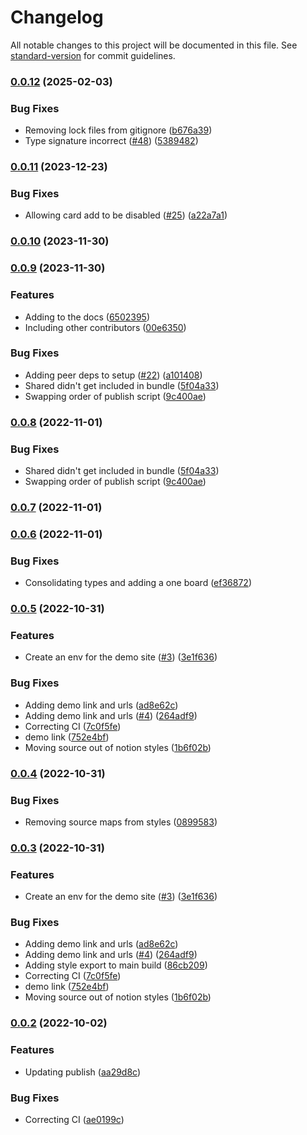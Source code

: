 # Changelog

All notable changes to this project will be documented in this file. See [standard-version](https://github.com/conventional-changelog/standard-version) for commit guidelines.

### [0.0.12](https://github.com/christopher-caldwell/react-kanban/compare/v0.0.11...v0.0.12) (2025-02-03)


### Bug Fixes

* Removing lock files from gitignore ([b676a39](https://github.com/christopher-caldwell/react-kanban/commit/b676a396602103bdd0a066bf5a20d2255b6acc77))
* Type signature incorrect ([#48](https://github.com/christopher-caldwell/react-kanban/issues/48)) ([5389482](https://github.com/christopher-caldwell/react-kanban/commit/53894829aea5a0ed114e16da9c33fc4b26ff1a50))

### [0.0.11](https://github.com/christopher-caldwell/react-kanban/compare/v0.0.10...v0.0.11) (2023-12-23)


### Bug Fixes

* Allowing card add to be disabled ([#25](https://github.com/christopher-caldwell/react-kanban/issues/25)) ([a22a7a1](https://github.com/christopher-caldwell/react-kanban/commit/a22a7a1ad8bb8d2b6ea3f72935bbb8becdec1f35))

### [0.0.10](https://github.com/christopher-caldwell/react-kanban/compare/v0.0.9...v0.0.10) (2023-11-30)

### [0.0.9](https://github.com/christopher-caldwell/react-kanban/compare/v0.0.7...v0.0.9) (2023-11-30)


### Features

* Adding to the docs ([6502395](https://github.com/christopher-caldwell/react-kanban/commit/6502395a384eb0c3dd2074525217d322b44aa409))
* Including other contributors ([00e6350](https://github.com/christopher-caldwell/react-kanban/commit/00e63504eb39e3edf2f04585bfde542c5fbd75e6))


### Bug Fixes

* Adding peer deps to setup ([#22](https://github.com/christopher-caldwell/react-kanban/issues/22)) ([a101408](https://github.com/christopher-caldwell/react-kanban/commit/a101408aef207172cbca52a30c78649d3e142116))
* Shared didn't get included in bundle ([5f04a33](https://github.com/christopher-caldwell/react-kanban/commit/5f04a33d91ab0dedba9a5c700ecbc7507e73b45b))
* Swapping order of publish script ([9c400ae](https://github.com/christopher-caldwell/react-kanban/commit/9c400ae536f193a2f4b7647c087b85d444e1d962))

### [0.0.8](https://github.com/christopher-caldwell/react-kanban/compare/v0.0.7...v0.0.8) (2022-11-01)


### Bug Fixes

* Shared didn't get included in bundle ([5f04a33](https://github.com/christopher-caldwell/react-kanban/commit/5f04a33d91ab0dedba9a5c700ecbc7507e73b45b))
* Swapping order of publish script ([9c400ae](https://github.com/christopher-caldwell/react-kanban/commit/9c400ae536f193a2f4b7647c087b85d444e1d962))

### [0.0.7](https://github.com/christopher-caldwell/react-kanban/compare/v0.0.6...v0.0.7) (2022-11-01)

### [0.0.6](https://github.com/christopher-caldwell/react-kanban/compare/v0.0.5...v0.0.6) (2022-11-01)


### Bug Fixes

* Consolidating types and adding a one board ([ef36872](https://github.com/christopher-caldwell/react-kanban/commit/ef36872a7d1d2e61a8a6f6322d515379f83e6ce4))

### [0.0.5](https://github.com/christopher-caldwell/react-kanban/compare/v0.0.2...v0.0.5) (2022-10-31)


### Features

* Create an env for the demo site ([#3](https://github.com/christopher-caldwell/react-kanban/issues/3)) ([3e1f636](https://github.com/christopher-caldwell/react-kanban/commit/3e1f63697fbd42b8a65d7564a308dd873fced75b))


### Bug Fixes

* Adding demo link and urls ([ad8e62c](https://github.com/christopher-caldwell/react-kanban/commit/ad8e62c7f2909ca646eca7c39f7bc0128a6dfff7))
* Adding demo link and urls ([#4](https://github.com/christopher-caldwell/react-kanban/issues/4)) ([264adf9](https://github.com/christopher-caldwell/react-kanban/commit/264adf9f4f4d5991607c75f873fb4d128caf1106))
* Correcting CI ([7c0f5fe](https://github.com/christopher-caldwell/react-kanban/commit/7c0f5fe135c6124ec9081b2032037f967cd90f42))
* demo link ([752e4bf](https://github.com/christopher-caldwell/react-kanban/commit/752e4bf242bd5d88395e85557ce342a06d50d8b0))
* Moving source out of notion styles ([1b6f02b](https://github.com/christopher-caldwell/react-kanban/commit/1b6f02baa8daa99bafc524af09404b5d5fb92ed8))

### [0.0.4](https://github.com/christopher-caldwell/react-kanban/compare/v0.0.3...v0.0.4) (2022-10-31)


### Bug Fixes

* Removing source maps from styles ([0899583](https://github.com/christopher-caldwell/react-kanban/commit/0899583f6d7b1044605d7bf64d272198c53a2573))

### [0.0.3](https://github.com/christopher-caldwell/react-kanban/compare/v0.0.2...v0.0.3) (2022-10-31)


### Features

* Create an env for the demo site ([#3](https://github.com/christopher-caldwell/react-kanban/issues/3)) ([3e1f636](https://github.com/christopher-caldwell/react-kanban/commit/3e1f63697fbd42b8a65d7564a308dd873fced75b))


### Bug Fixes

* Adding demo link and urls ([ad8e62c](https://github.com/christopher-caldwell/react-kanban/commit/ad8e62c7f2909ca646eca7c39f7bc0128a6dfff7))
* Adding demo link and urls ([#4](https://github.com/christopher-caldwell/react-kanban/issues/4)) ([264adf9](https://github.com/christopher-caldwell/react-kanban/commit/264adf9f4f4d5991607c75f873fb4d128caf1106))
* Adding style export to main build ([86cb209](https://github.com/christopher-caldwell/react-kanban/commit/86cb209865f6f72fcf665c2424ddc893eeae7138))
* Correcting CI ([7c0f5fe](https://github.com/christopher-caldwell/react-kanban/commit/7c0f5fe135c6124ec9081b2032037f967cd90f42))
* demo link ([752e4bf](https://github.com/christopher-caldwell/react-kanban/commit/752e4bf242bd5d88395e85557ce342a06d50d8b0))
* Moving source out of notion styles ([1b6f02b](https://github.com/christopher-caldwell/react-kanban/commit/1b6f02baa8daa99bafc524af09404b5d5fb92ed8))

### [0.0.2](https://github.com/christopher-caldwell/react-kanban/compare/v2.2.0...v0.0.2) (2022-10-02)


### Features

* Updating publish ([aa29d8c](https://github.com/christopher-caldwell/react-kanban/commit/aa29d8c7fffb0eb3285db268996476beb24cae6e))


### Bug Fixes

* Correcting CI ([ae0199c](https://github.com/christopher-caldwell/react-kanban/commit/ae0199c24bf3ed74055c0040beefa69c5e6cb33e))
